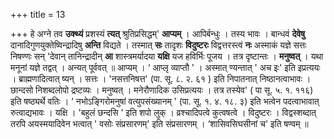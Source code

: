 +++
title = 13

+++
हे अग्ने तव **उक्थ्यं** प्रशस्यं **त्यत्** श्रुतिप्रसिद्धम्' **आप्यम्** । आपिर्बन्धुः । तस्य भावः । बान्धवं **देवेषु** दानादिगुणयुक्तेष्विन्द्रादिषु **अन्ति** विद्यते । तस्मात् **सः** तादृशः **विदुष्टरः** विद्वत्तरस्त्वं **नः** अस्माकं यज्ञे सत्तः निषण्णः सन् 'देवान् तानिन्द्रादीन् **आ** शास्त्रमर्यादया **यक्षि** यज हविर्भिः पूजय । तत्र दृष्टान्तः । **मनुष्वत्** । यथा मनूनां यज्ञे तद्वत् । अन्यत् पूर्ववत् ॥ आप्यम् । ‘ आप्लृ व्याप्तौ ' । अस्मात् ण्यन्तात् ' अच इः' इति इप्रत्ययः । ब्राह्मणादित्वात् ष्यन् । सत्तः । 'नसत्तनिषत्त' (पा. सू. ८. २. ६१ ) इति निपातनात् निष्ठानत्वाभावः । छान्दसो निशब्दलोपो द्रष्टव्यः । मनुष्वत् । मनेरौणादिक उसिप्रत्ययः । तत्र तस्येव' ( पा सू. ५. १. ११६) इति षष्ठ्यर्थे वतिः । ‘ नभोऽङ्गिरोमनुषां वत्युपसंख्यानम् ' (पा. सू. १. ४. १८. ३) इति भत्वेन पदत्वाभावात् रुत्वाद्यभावः । यक्षि । 'बहुलं छन्दसि ' इति शपो लुक् । व्रश्चादिपत्वे कुत्वषत्वे । विदुष्टरः । विद्वस्शब्दात् तरपि अयस्मयादिवेन भत्वात् ' वसोः संप्रसारणम्' इति संप्रसारणम् । ‘शासिवसिघसीनां च' इति षण्वम् ॥